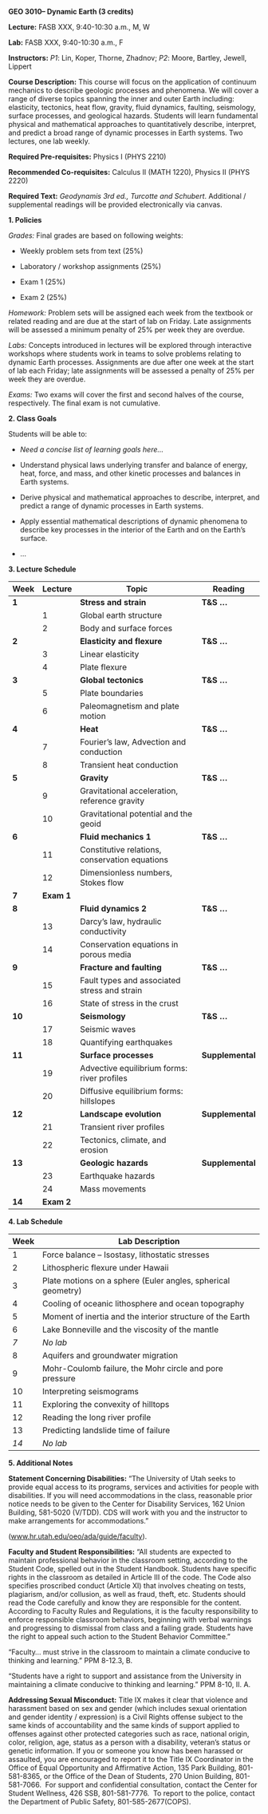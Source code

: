**GEO 3010– Dynamic Earth (3 credits)**

**Lecture:** FASB XXX, 9:40-10:30 a.m., M, W

**Lab:** FASB XXX, 9:40-10:30 a.m., F

**Instructors:** *P1*: Lin, Koper, Thorne, Zhadnov; *P2*: Moore, Bartley,
Jewell, Lippert

**Course Description:** This course will focus on the application of continuum
mechanics to describe geologic processes and phenomena. We will cover a range of
diverse topics spanning the inner and outer Earth including: elasticity,
tectonics, heat flow, gravity, fluid dynamics, faulting, seismology, surface
processes, and geological hazards. Students will learn fundamental physical and
mathematical approaches to quantitatively describe, interpret, and predict a
broad range of dynamic processes in Earth systems. Two lectures, one lab weekly.

**Required Pre-requisites:** Physics I (PHYS 2210)

**Recommended Co-requisites:** Calculus II (MATH 1220), Physics II (PHYS 2220)

**Required Text:** *Geodynamis 3rd ed., Turcotte and Schubert*. Additional /
supplemental readings will be provided electronically via canvas.

**1. Policies**

*Grades:* Final grades are based on following weights:

-   Weekly problem sets from text (25%)

-   Laboratory / workshop assignments (25%)

-   Exam 1 (25%)

-   Exam 2 (25%)

*Homework:* Problem sets will be assigned each week from the textbook or related
reading and are due at the start of lab on Friday. Late assignments will be
assessed a minimum penalty of 25% per week they are overdue.

*Labs:* Concepts introduced in lectures will be explored through interactive
workshops where students work in teams to solve problems relating to dynamic
Earth processes. Assignments are due after one week at the start of lab each
Friday; late assignments will be assessed a penalty of 25% per week they are
overdue.

*Exams:* Two exams will cover the first and second halves of the course,
respectively. The final exam is not cumulative.

**2. Class Goals**

Students will be able to:

-   *Need a concise list of learning goals here…*

-   Understand physical laws underlying transfer and balance of energy, heat,
    force, and mass, and other kinetic processes and balances in Earth systems.

-   Derive physical and mathematical approaches to describe, interpret, and
    predict a range of dynamic processes in Earth systems.

-   Apply essential mathematical descriptions of dynamic phenomena to describe
    key processes in the interior of the Earth and on the Earth’s surface.

-   …

**3. Lecture Schedule**

| **Week** | **Lecture** | **Topic**                                      | **Reading**      |
|----------|-------------|------------------------------------------------|------------------|
| **1**    |             | **Stress and strain**                          | **T&S …**        |
|          | 1           | Global earth structure                         |                  |
|          | 2           | Body and surface forces                        |                  |
| **2**    |             | **Elasticity and flexure**                     | **T&S …**        |
|          | 3           | Linear elasticity                              |                  |
|          | 4           | Plate flexure                                  |                  |
| **3**    |             | **Global tectonics**                           | **T&S …**        |
|          | 5           | Plate boundaries                               |                  |
|          | 6           | Paleomagnetism and plate motion                |                  |
| **4**    |             | **Heat**                                       | **T&S …**        |
|          | 7           | Fourier’s law, Advection and conduction        |                  |
|          | 8           | Transient heat conduction                      |                  |
| **5**    |             | **Gravity**                                    | **T&S …**        |
|          | 9           | Gravitational acceleration, reference gravity  |                  |
|          | 10          | Gravitational potential and the geoid          |                  |
| **6**    |             | **Fluid mechanics 1**                          | **T&S …**        |
|          | 11          | Constitutive relations, conservation equations |                  |
|          | 12          | Dimensionless numbers, Stokes flow             |                  |
| **7**    | **Exam 1**  |                                                |                  |
| **8**    |             | **Fluid dynamics 2**                           | **T&S …**        |
|          | 13          | Darcy’s law, hydraulic conductivity            |                  |
|          | 14          | Conservation equations in porous media         |                  |
| **9**    |             | **Fracture and faulting**                      | **T&S …**        |
|          | 15          | Fault types and associated stress and strain   |                  |
|          | 16          | State of stress in the crust                   |                  |
| **10**   |             | **Seismology**                                 | **T&S …**        |
|          | 17          | Seismic waves                                  |                  |
|          | 18          | Quantifying earthquakes                        |                  |
| **11**   |             | **Surface processes**                          | **Supplemental** |
|          | 19          | Advective equilibrium forms: river profiles    |                  |
|          | 20          | Diffusive equilibrium forms: hillslopes        |                  |
| **12**   |             | **Landscape evolution**                        | **Supplemental** |
|          | 21          | Transient river profiles                       |                  |
|          | 22          | Tectonics, climate, and erosion                |                  |
| **13**   |             | **Geologic hazards**                           | **Supplemental** |
|          | 23          | Earthquake hazards                             |                  |
|          | 24          | Mass movements                                 |                  |
| **14**   | **Exam 2**  |                                                |                  |

**4. Lab Schedule**

| **Week** | **Lab Description**                                          |
|----------|--------------------------------------------------------------|
| 1        | Force balance – Isostasy, lithostatic stresses               |
| 2        | Lithospheric flexure under Hawaii                            |
| 3        | Plate motions on a sphere (Euler angles, spherical geometry) |
| 4        | Cooling of oceanic lithosphere and ocean topography          |
| 5        | Moment of inertia and the interior structure of the Earth    |
| 6        | Lake Bonneville and the viscosity of the mantle              |
| *7*      | *No lab*                                                     |
| 8        | Aquifers and groundwater migration                           |
| 9        | Mohr-Coulomb failure, the Mohr circle and pore pressure      |
| 10       | Interpreting seismograms                                     |
| 11       | Exploring the convexity of hilltops                          |
| 12       | Reading the long river profile                               |
| 13       | Predicting landslide time of failure                         |
| *14*     | *No lab*                                                     |

**5. Additional Notes**

**Statement Concerning Disabilities:** “The University of Utah seeks to provide
equal access to its programs, services and activities for people with
disabilities. If you will need accommodations in the class, reasonable prior
notice needs to be given to the Center for Disability Services, 162 Union
Building, 581-5020 (V/TDD). CDS will work with you and the instructor to make
arrangements for accommodations.”

(www.hr.utah.edu/oeo/ada/guide/faculty).

**Faculty and Student Responsibilities:** “All students are expected to maintain
professional behavior in the classroom setting, according to the Student Code,
spelled out in the Student Handbook. Students have specific rights in the
classroom as detailed in Article III of the code. The Code also specifies
proscribed conduct (Article XI) that involves cheating on tests, plagiarism,
and/or collusion, as well as fraud, theft, etc. Students should read the Code
carefully and know they are responsible for the content. According to Faculty
Rules and Regulations, it is the faculty responsibility to enforce responsible
classroom behaviors, beginning with verbal warnings and progressing to dismissal
from class and a failing grade. Students have the right to appeal such action to
the Student Behavior Committee.”

“Faculty… must strive in the classroom to maintain a climate conducive to
thinking and learning.” PPM 8-12.3, B.

“Students have a right to support and assistance from the University in
maintaining a climate conducive to thinking and learning.” PPM 8-10, II. A.

**Addressing Sexual Misconduct:** Title IX makes it clear that violence and
harassment based on sex and gender (which includes sexual orientation and gender
identity / expression) is a Civil Rights offense subject to the same kinds of
accountability and the same kinds of support applied to offenses against other
protected categories such as race, national origin, color, religion, age, status
as a person with a disability, veteran’s status or genetic information. If you
or someone you know has been harassed or assaulted, you are encouraged to report
it to the Title IX Coordinator in the Office of Equal Opportunity and
Affirmative Action, 135 Park Building, 801-581-8365, or the Office of the Dean
of Students, 270 Union Building, 801-581-7066.  For support and confidential
consultation, contact the Center for Student Wellness, 426 SSB, 801-581-7776. 
To report to the police, contact the Department of Public Safety,
801-585-2677(COPS).
